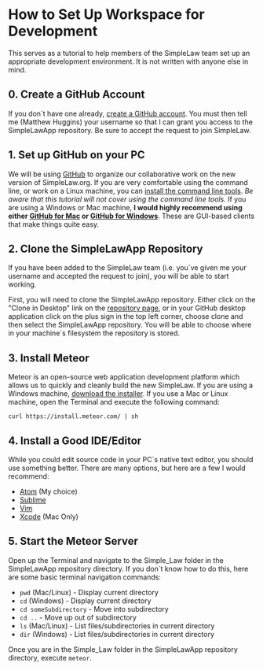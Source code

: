 # How to Set Up Workspace for Development

This serves as a tutorial to help members of the SimpleLaw team set up an appropriate development environment. It is not written with anyone else in mind.

## 0. Create a GitHub Account

If you don`t have one already, [create a GitHub account](https://github.com/join). You must then tell me (Matthew Huggins) your username so that I can grant you access to the SimpleLawApp repository. Be sure to accept the request to join SimpleLaw.

## 1. Set up GitHub on your PC

We will be using [GitHub](https://github.com/) to organize our collaborative work on the new version of SimpleLaw.org. If you are very comfortable using the command line, or work on a Linux machine, you can [install the command line tools](https://help.github.com/articles/set-up-git/). *Be aware that this tutorial will not cover using the command line tools.* If you are using a Windows or Mac machine, **I would highly recommend using either [GitHub for Mac](https://mac.github.com/) or [GitHub for Windows](https://windows.github.com/)**. These are GUI-based clients that make things quite easy.

## 2. Clone the SimpleLawApp Repository

If you have been added to the SimpleLaw team (i.e. you`ve given me your username and accepted the request to join), you will be able to start working.

First, you will need to clone the SimpleLawApp repository. Either click on the "Clone in Desktop" link on the [repository page](https://github.com/SimpleLaw/SimpleLawApp), or in your GitHub desktop application click on the plus sign in the top left corner, choose clone and then select the SimpleLawApp repository. You will be able to choose where in your machine`s filesystem the repository is stored.

## 3. Install Meteor

Meteor is an open-source web application development platform which allows us to quickly and cleanly build the new SimpleLaw. If you are using a Windows machine, [download the installer](https://install.meteor.com/windows). If you use a Mac or Linux machine, open the Terminal and execute the following command:

`curl https://install.meteor.com/ | sh`

## 4. Install a Good IDE/Editor

While you could edit source code in your PC`s native text editor, you should use something better. There are many options, but here are a few I would recommend:

* [Atom](http://atom.io/) (My choice)
* [Sublime](http://www.sublimetext.com/)
* [Vim](http://www.vim.org/)
* [Xcode](https://developer.apple.com/xcode/) (Mac Only)

## 5. Start the Meteor Server

Open up the Terminal and navigate to the Simple_Law folder in the SimpleLawApp repository directory. If you don`t know how to do this, here are some basic terminal navigation commands:

* `pwd` (Mac/Linux) - Display current directory
* `cd` (Windows) - Display current directory
* `cd someSubdirectory` - Move into subdirectory
* `cd ..` - Move up out of subdirectory
* `ls` (Mac/Linux) - List files/subdirectories in current directory
* `dir` (Windows) - List files/subdirectories in current directory

Once you are in the Simple_Law folder in the SimpleLawApp repository directory, execute `meteor`.
